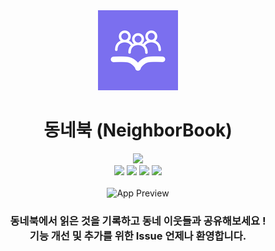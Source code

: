 <div align="center">
  <img src="./PrivateLibrary/Assets.xcassets/AppIcon.appiconset/128.png" alt="동네북 Icon"/>
  <h1>동네북 (NeighborBook)</h1>
  <a href="https://apps.apple.com/kr/app/%EB%8F%99%EB%84%A4%EB%B6%81/id1594994831">
    <img src="https://img.shields.io/badge/App%20Store-동네북-7a72e7?style=for-the-badge&logo=App%20Store&logoColor=0D96F6"/>
  </a>
<!--   <a href="./LICENSE">
    <img src="https://img.shields.io/github/license/Ileriayo/markdown-badges?style=for-the-badge"/>
  </a> -->
  <br>
  <img src="https://img.shields.io/badge/swift%20UI-040F7F?style=for-the-badge&logo=swift&logoColor=white"/>
  <img src="https://img.shields.io/badge/Xcode-007ACC?style=for-the-badge&logo=Xcode&logoColor=white"/>
  <img src="https://img.shields.io/badge/firebase-%23039BE5.svg?style=for-the-badge&logo=firebase"/>
  <img src="https://img.shields.io/badge/github-white?style=for-the-badge&logo=github&logoColor=black"/>

  <br>
  <br>
  <img width="512px" src="https://user-images.githubusercontent.com/42266439/144413552-4b71df23-44d5-483b-8c7e-c77920843316.png" alt="App Preview" />

  <h3> 동네북에서 읽은 것을 기록하고 동네 이웃들과 공유해보세요 ! <br>기능 개선 및 추가를 위한 Issue 언제나 환영합니다.</h3>

</div>


<!-- ## Wiki

https://github.com/yellowRibbonToCode/PrivateLibrary/wiki
## project process

https://github.com/yellowRibbonToCode/PrivateLibrary/projects/1

## Repository
https://github.com/yellowRibbonToCode/PrivateLibrary/

## 2021-10-21 멘토링(허광남 멘토님 aka. kenu)
## 2021-11-06 디자이너 영입(5기 bomkim)
## 2021-11-19 1차 앱등록 심사 접수 완료
## 2021-11-23 1차 심사 통과 못함
## 2021-11-24 2차 앱등록 심사 접수 완료
## 2021-11-27 2차 심사 통과 못합
## 2021-11-28 3차 앱등록 심사 접수 완료
## 2021-11-30 앱 등록 완료
 -->
